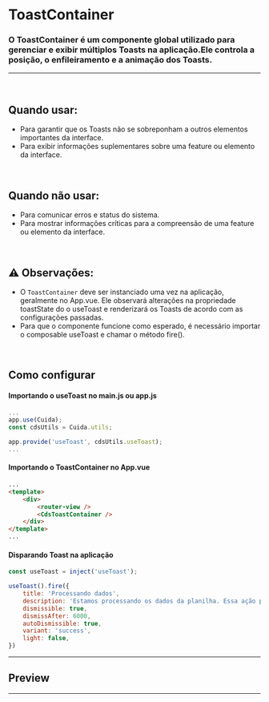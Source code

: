 # ToastContainer

### O ToastContainer é um componente global utilizado para gerenciar e exibir múltiplos Toasts na aplicação.Ele controla a posição, o enfileiramento e a animação dos Toasts.
---
<br />

## Quando usar:
- Para garantir que os Toasts não se sobreponham a outros elementos importantes da interface.
- Para exibir informações suplementares sobre uma feature ou elemento da interface.


<br />

## Quando não usar:
- Para comunicar erros e status do sistema.
- Para mostrar informações críticas para a compreensão de uma feature ou elemento da interface.

<br />

## ⚠️ Observações:
- O `ToastContainer` deve ser instanciado uma vez na aplicação, geralmente no App.vue.
Ele observará alterações na propriedade toastState do o useToast e renderizará os Toasts de acordo com as configurações passadas.
- Para que o componente funcione como esperado, é necessário importar o composable useToast e chamar o método fire().

<br />

## Como configurar

#### Importando o useToast no main.js ou app.js
```js
...
app.use(Cuida);
const cdsUtils = Cuida.utils;

app.provide('useToast', cdsUtils.useToast);
...
```

#### Importando o ToastContainer no App.vue
```html
...
<template>
	<div>
		<router-view />
		<CdsToastContainer />
	</div>
</template>
...
```

#### Disparando Toast na aplicação
```js
const useToast = inject('useToast');

useToast().fire({
	title: 'Processando dados',
	description: 'Estamos processando os dados da planilha. Essa ação pode levar alguns minutos.',
	dismissible: true,
	dismissAfter: 6000,
	autoDismissible: true,
	variant: 'success',
	light: false,
})
```
---

## Preview

<PreviewContainer>
	<CdsToastContainer />
	<CdsButton
		@button-click="showToast"
		text="Mostrar grupo de Toasts"
	/>
</PreviewContainer>

---


<script setup>
import { ref } from 'vue';
import CdsToastContainer from '@/components/ToastContainer.vue';
import { useToast } from '@/utils/composables/useToast.js';

const args = ref({});

const cdsToastContainerEvents = [
	'toastContainer-click'
];

function showToast(event) {
	useToast().fire({
		title: 'Processando dados',
		description: 'Estamos processando os dados da planilha. Essa ação pode levar alguns minutos.',
		dismissible: true,
		dismissAfter: 6000,
		autoDismissible: true,
		variant: 'success',
		light: false,
	})

	useToast().fire({
		title: 'Processando dados',
		description: 'Estamos processando os dados da planilha. Essa ação pode levar alguns minutos.',
		dismissible: true,
		dismissAfter: 6000,
		autoDismissible: true,
		variant: 'info',
		light: false,
	})

	useToast().fire({
		title: 'Processando dados',
		description: 'Estamos processando os dados da planilha. Essa ação pode levar alguns minutos.',
		dismissible: true,
		dismissAfter: 6000,
		autoDismissible: true,
		variant: 'warning',
		light: false,
	})

	useToast().fire({
		title: 'Processando dados',
		description: 'Estamos processando os dados da planilha. Essa ação pode levar alguns minutos.',
		dismissible: true,
		dismissAfter: 6000,
		autoDismissible: true,
		variant: 'danger',
		light: false,
	})
}
</script>

